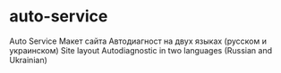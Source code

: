 # auto-service
Auto Service
Макет сайта Автодиагност на двух языках (русском и украинском)
Site layout Autodiagnostic in two languages (Russian and Ukrainian)